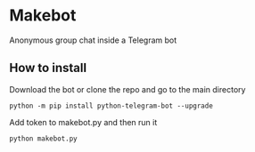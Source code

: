 # Makebot
Anonymous group chat inside a Telegram bot 

## How to install
Download the bot or clone the repo and go to the main directory
```
python -m pip install python-telegram-bot --upgrade
```
Add token to makebot.py and then run it
```
python makebot.py
```
